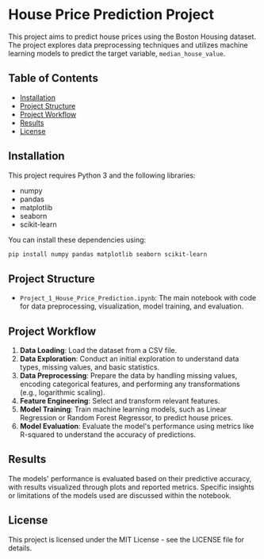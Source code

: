 
# House Price Prediction Project

This project aims to predict house prices using the Boston Housing dataset. 
The project explores data preprocessing techniques and utilizes machine learning models to predict the target variable, `median_house_value`.

## Table of Contents
- [Installation](#installation)
- [Project Structure](#project-structure)
- [Project Workflow](#project-workflow)
- [Results](#results)
- [License](#license)

## Installation

This project requires Python 3 and the following libraries:
- numpy
- pandas
- matplotlib
- seaborn
- scikit-learn

You can install these dependencies using:
```bash
pip install numpy pandas matplotlib seaborn scikit-learn
```

## Project Structure

- `Project_1_House_Price_Prediction.ipynb`: The main notebook with code for data preprocessing, visualization, model training, and evaluation.

## Project Workflow

1. **Data Loading**: Load the dataset from a CSV file.
2. **Data Exploration**: Conduct an initial exploration to understand data types, missing values, and basic statistics.
3. **Data Preprocessing**: Prepare the data by handling missing values, encoding categorical features, and performing any transformations (e.g., logarithmic scaling).
4. **Feature Engineering**: Select and transform relevant features.
5. **Model Training**: Train machine learning models, such as Linear Regression or Random Forest Regressor, to predict house prices.
6. **Model Evaluation**: Evaluate the model's performance using metrics like R-squared to understand the accuracy of predictions.

## Results

The models' performance is evaluated based on their predictive accuracy, with results visualized through plots and reported metrics. Specific insights or limitations of the models used are discussed within the notebook.

## License

This project is licensed under the MIT License - see the LICENSE file for details.
